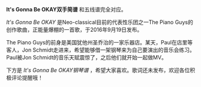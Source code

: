 

**It's Gonna Be OKAY双手简谱** 和五线谱完全对应。

_It's Gonna Be OKAY_ 是Neo-classical目前的代表性乐团之一The Piano
Guys的创作歌曲，正能量爆棚的一首歌，于2016年9月19日发布。

The Piano Guys的前身是美国犹他州圣乔治的一家乐器店。某天，Paul在店里等客人，Jon
Schmidt走进来，希望能够借一架钢琴来为自己要演出的音乐会练习。Paul被Jon Schmidt的音乐天赋震惊了，之后他们就开始一起做MV。

下方是 _It's Gonna Be OKAY钢琴谱_ ，希望大家喜欢。歌词还未发布，欢迎各位积极评论提醒哦！

